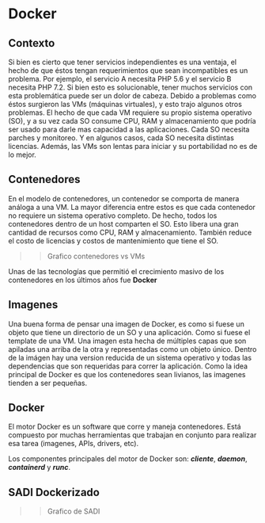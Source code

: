 # Docker

## Contexto

Si bien es cierto que tener servicios independientes es una ventaja, el hecho de que éstos tengan requerimientos que sean incompatibles es un problema. Por ejemplo, el servicio A necesita PHP 5.6 y el servicio B necesita PHP 7.2. Si bien esto es solucionable, tener muchos servicios con esta problemática puede ser un dolor de cabeza.
Debido a problemas como éstos surgieron las VMs (máquinas virtuales), y esto trajo algunos otros problemas.
El hecho de que cada VM requiere su propio sistema operativo (SO), y a su vez cada SO consume CPU, RAM y almacenamiento que podría ser usado para darle mas capacidad a las aplicaciones. Cada SO necesita parches y monitoreo. Y en algunos casos, cada SO necesita distintas licencias. Además, las VMs son lentas para iniciar y su portabilidad no es de lo mejor.

## Contenedores

En el modelo de contenedores, un contenedor se comporta de manera análoga a una VM. La mayor diferencia entre estos es que cada contenedor no requiere un sistema operativo completo. De hecho, todos los contenedores dentro de un host comparten el SO. Esto libera una gran cantidad de recursos como CPU, RAM y almacenamiento. También reduce el costo de licencias y costos de mantenimiento que tiene el SO.

>> Grafico contenedores vs VMs

Unas de las tecnologías que permitió el crecimiento masivo de los contenedores en los últimos años fue **Docker**

## Imagenes

Una buena forma de pensar una imagen de Docker, es como si fuese un objeto que tiene un directorio de un SO y una aplicación. Como si fuese el template de una VM.
Una imagen esta hecha de múltiples capas que son apiladas una arriba de la otra y representadas como un objeto único. Dentro de la imágen hay una version reducida de un sistema operativo y todas las dependencias que son requeridas para correr la aplicación. Como la idea principal de Docker es que los contenedores sean livianos, las imagenes tienden a ser pequeñas.

## Docker

El motor Docker es un software que corre y maneja contenedores. Está compuesto por muchas herramientas que trabajan en conjunto para realizar esa tarea (imagenes, APIs, drivers, etc).

Los componentes principales del motor de Docker son: ***cliente***, ***daemon***, ***containerd*** y ***runc***.

## SADI Dockerizado

>> Grafico de SADI

